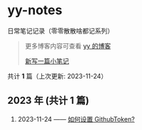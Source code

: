 # yy-notes

日常笔记记录（零零散散啥都记系列）

> 更多博客内容可查看 [yy 的博客](https://CYiyangyy.github.io)
>
> [新写一篇小笔记](https://github.com/CYiyangyy/CYiyangyy.github.io/issues/new)

共计 **1** 篇（上次更新: 2023-11-24）

## 2023 年 (共计 1 篇)

1. 2023-11-24 —— [如何设置 GithubToken?](https://github.com/CYiyangyy/CYiyangyy.github.io/issues/1)
